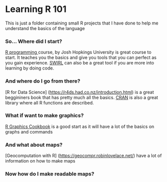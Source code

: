 # Learning R 101

This is just a folder containing small R projects that I have done to help me understand
the basics of the language

### So... Where did I start?

[R programming ](https://www.coursera.org/learn/r-programming/) course, by Josh Hopkings University is great course to start. It teaches you
the basics and give you tools that you can perfect as you gain experience. 
[SWIRL](https://swirlstats.com/students.html) can also be a great tool if  you are more into learning by doing code.

### And where do I go from there?

[R for Data Science] (https://r4ds.had.co.nz/introduction.html) is a great beggininers book that has pretty much all the basics.
[CRAN](https://cran.r-project.org/) is also a great library where all R functions are described. 

### What if want to make graphics?

[R Graphics Cookbook](https://r-graphics.org/index.html) is a good start as it will have a lot of the basics on graphs and commands

### And what about maps?

[Geocomputation with R] (https://geocompr.robinlovelace.net/) have a lot of information on how to make maps

### Now how do I make readable maps?


